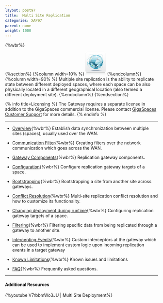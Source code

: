 ```yaml
---
layout: post97
title:  Multi Site Replication
categories: XAP97
parent: none
weight: 1000
---
```




{%wbr%}

{%section%}
{%column width=10% %}
![fifo-groups.png](/attachment_files/subject/multisite.png)
{%endcolumn%}
{%column width=90% %}
Multiple site replication is the ability to replicate state between different deployed spaces, where each space can be also physically located in a different geographical location (also termed a different deployment site).
{%endcolumn%}
{%endsection%}

{% info title=Licensing %}
The Gateway requires a separate license in addition to the GigaSpaces commercial license. Please contact [GigaSpaces Customer Support](http://www.gigaspaces.com/content/customer-support-services) for more details.
{% endinfo %}


<hr/>

- [Overview](./multi-site-replication-over-the-wan.html){%wbr%}
Establish data synchronization between multiple sites (spaces), usually used over the WAN.

- [Communication Filter](./communication-filter-over-the-wan-(ssl,zip).html){%wbr%}
Creating filters over the network communication which goes across the WAN.

- [Gateway Components](./replication-gateway-components.html){%wbr%}
Replication gateway components.

- [Configuration](./configuring-space-gateway-targets.html){%wbr%}
Configure replication gateway targets of a space.

- [Bootstrapping](./replication-gateway-bootstrapping-process.html){%wbr%}
Bootstrapping a site from another site across gateways.

- [Conflict Resolution](./multi-site-conflict-resolution.html){%wbr%}
Multi-site replication conflict resolution and how to customize its functionality.

- [Changing deployment during runtime](./changing-multi-site-deployment-during-runtime.html){%wbr%}
Configuring replication gateway targets of a space.

- [Filtering](./replication-gateway-filtering.html){%wbr%}
Filtering specific data from being replicated through a gateway to another site.

- [Intercepting Events](./intercepting-replication-events-at-the-gateway.html){%wbr%}
Custom interceptors at the gateway which can be used to implement custom logic upon incoming replication events in a target gateway

- [Known Limitations](./multi-site-replication-limitations.html){%wbr%}
Known issues and limitations

- [FAQ](/faq/multi-site-replication-over-the-wan-faq.html){%wbr%}
Frequently asked questions.

<hr/>

#### Additional Resources
{%youtube V7rbbmWo3JU | Multi Site Deployment%}








